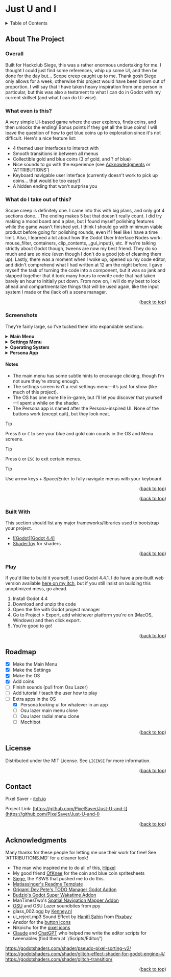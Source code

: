 # Just U and I




<a id="readme-top"></a>
<!-- PROJECT SHIELDS -->
<!--
*** I'm using markdown "reference style" links for readability.
*** Reference links are enclosed in brackets [ ] instead of parentheses ( ).
*** See the bottom of this document for the declaration of the reference variables
*** for contributors-url, forks-url, etc. This is an optional, concise syntax you may use.
*** https://www.markdownguide.org/basic-syntax/#reference-style-links
-->
<!--
[![Contributors][contributors-shield]][contributors-url]
[![Forks][forks-shield]][forks-url]
[![Stargazers][stars-shield]][stars-url]
[![Issues][issues-shield]][issues-url]
[![Unlicense License][license-shield]][license-url]
[![LinkedIn][linkedin-shield]][linkedin-url]-->



<!-- PROJECT LOGO -->
<!--
<br />
<div align="center">
  <a href="https://github.com/othneildrew/Best-README-Template">
	<img src="images/logo.png" alt="Logo" width="80" height="80">
  </a>

  <h3 align="center">Best-README-Template</h3>

  <p align="center">
	An awesome README template to jumpstart your projects!
	<br />
	<a href="https://github.com/othneildrew/Best-README-Template"><strong>Explore the docs »</strong></a>
	<br />
	<br />
	<a href="https://github.com/othneildrew/Best-README-Template">View Demo</a>
	&middot;
	<a href="https://github.com/othneildrew/Best-README-Template/issues/new?labels=bug&template=bug-report---.md">Report Bug</a>
	&middot;
	<a href="https://github.com/othneildrew/Best-README-Template/issues/new?labels=enhancement&template=feature-request---.md">Request Feature</a>
  </p>
</div>
-->


<!-- TABLE OF CONTENTS -->
<details>
  <summary>Table of Contents</summary>
  <ol>
	<a href="#about-the-project">About The Project</a>
	<li><a href="#built-with">Built With</a></li>
	</ul>
	<li><a href="#play">How to play?</a></li>
	<li><a href="#roadmap">Roadmap</a></li>
	<li><a href="#license">License</a></li>
	<li><a href="#contact">Contact</a></li>
	<li><a href="#acknowledgments">Acknowledgments</a></li>
  </ol>
</details>



<!-- ABOUT THE PROJECT -->
## About The Project

### Overall
Built for Hackclub Siege, this was a rather enormous undertaking for me. I thought I could just find some references, whip up some UI, and then be done for the day but... Scope creep caught up to me. Thank gosh Siege only allows for a week, otherwise this project would have been blown out of proportion. I will say that I have taken heavy inspiration from one person in particular, but this was also a testament to what I can do in Godot with my current skillset (and what I can do UI-wise). 

### What even is this?
A very simple UI-based game where the user explores, finds coins, and then unlocks the ending! Bonus points if they get all the blue coins! I will leave the question of how to get blue coins up to exploration since it's not difficult. Here's a nice feature list:
* 4 themed user interfaces to interact with
* Smooth transitions in between all menus
* Collectible gold and blue coins (3 of gold, and ? of blue)
* Nice sounds to go with the experience (see <a href="#acknowledgments">Acknowledgments</a> or 'ATTRIBUTIONS')
* Keyboard navigable user interface (currently doesn't work to pick up coins... that would be too easy!)
* A hidden ending that won't surprise you

### What do I take out of this?
Scope creep is definitely one. I came into this with big plans, and only got 4 sections done... The ending makes 5 but that doesn't really count. I did try making a mood board and a plan, but I found myself polishing features while the game wasn't finished yet. I think I should go with minimum viable product before going for polishing rounds, even if I feel like I have a time limit. 
Also, I learned a lot about how the Godot User Interface Nodes work: mouse_filter, containers, clip_contents, _gui_input(), etc. If we're talking strictly about Godot though, tweens are now my best friend. They do so much and are so nice (even though I don't do a good job of cleaning them up). 
Lastly, there was a moment when I woke up, opened up my code editor, and didn't comprehend what I had written at 12 am the night before. I gave myself the task of turning the code into a component, but it was so jank and slapped together that it took many hours to rewrite code that had taken barely an hour to initially put down. From now on, I will do my best to look ahead and compartmentalize things that will be used again, like the input system I made or the (lack of) a scene manager.

<p align="right">(<a href="#readme-top">back to top</a>)</p>

### Screenshots
They’re fairly large, so I’ve tucked them into expandable sections:

<details>
  <summary><strong>Main Menu</strong></summary>
  <img src="Media/main_menu.png" alt="Screenshot of the main menu of my game">
</details>

<details>
  <summary><strong>Settings Menu</strong></summary>
  <img src="Media/settings.png" alt="Screenshot of the settings menu of my game">
</details>

<details>
  <summary><strong>Operating System</strong></summary>
  <img src="Media/os_menu_1.png" alt="First screenshot of the 'operating system'">
  <img src="Media/os_menu_2.png" alt="Second screenshot of the 'operating system'">
</details>

<details>
  <summary><strong>Persona App</strong></summary>
  <img src="Media/persona.png" alt="Screenshot of one of the 'apps' in my game">
</details>

#### Notes
- The main menu has some subtle hints to encourage clicking, though I’m not sure they’re strong enough.  
- The settings screen isn’t a real settings menu—it’s just for show (like much of this project).  
- The OS has one more tile in-game, but I’ll let you discover that yourself—I spent a while on the shader.  
- The Persona app is named after the Persona-inspired UI. None of the buttons work (except quit), but they look neat.

> [!TIP]  
> Press `B` or `C` to see your blue and gold coin counts in the OS and Menu screens.  

> [!TIP]  
> Press `Q` or `ESC` to exit certain menus.  

> [!TIP]  
> Use arrow keys + Space/Enter to fully navigate menus with your keyboard.  
 

<p align="right">(<a href="#readme-top">back to top</a>)</p> 



<p align="right">(<a href="#readme-top">back to top</a>)</p>



### Built With

This section should list any major frameworks/libraries used to bootstrap your project.

* [![Godot][Godot 4.4]][Godot-url]
* [ShaderToy](https://www.shadertoy.com) for shaders
<!--
* [![Next][Next.js]][Next-url]
* [![React][React.js]][React-url]
* [![Vue][Vue.js]][Vue-url]
* [![Angular][Angular.io]][Angular-url]
* [![Svelte][Svelte.dev]][Svelte-url]
* [![Laravel][Laravel.com]][Laravel-url]
* [![Bootstrap][Bootstrap.com]][Bootstrap-url]
* [![JQuery][JQuery.com]][JQuery-url]-->

<p align="right">(<a href="#readme-top">back to top</a>)</p>



### Play 

If you'd like to build it yourself, I used Godot 4.4.1. I do have a pre-built web version available [here on my itch](https://pixelsaver.itch.io/just-u-and-i), but if you still insist on building this unoptimized mess, go ahead.

1. Install Godot 4.4
2. Download and unzip the code
3. Open the file with Godot project manager
4. Go to Project > Export, add whichever platform you're on (MacOS, Windows) and then click export.
5. You're good to go!

<p align="right">(<a href="#readme-top">back to top</a>)</p>

<!-- ROADMAP -->
## Roadmap

- [x] Make the Main Menu
- [x] Make the Settings
- [x] Make the OS
- [X] Add coins
- [ ] Finish sounds (pull from Osu Lazer)
- [ ] Add tutorial / teach the user how to play
- [ ] Extra apps in the OS
  - [X] Persona looking ui for whatever in an app
  - [ ] Osu lazer main menu clone
  - [ ] Osu lazer radial menu clone
  - [ ] Mochibot

<p align="right">(<a href="#readme-top">back to top</a>)</p>


<!-- LICENSE -->
## License

Distributed under the MIT License. See `LICENSE` for more information.

<p align="right">(<a href="#readme-top">back to top</a>)</p>



<!-- CONTACT -->
## Contact

Pixel Saver - [itch.io](https://pixelsaver.itch.io/) 

Project Link: [https://github.com/PixelSaver/Just-U-and-I](https://github.com/PixelSaver/Just-U-and-I)

<p align="right">(<a href="#readme-top">back to top</a>)</p>



<!-- ACKNOWLEDGMENTS -->
## Acknowledgments

Many thanks for these people for letting me use their work for free! See 'ATTRIBUTIONS.MD' for a cleaner look!

* The man who inspired me to do all of this, [Hipxel](https://github.com/Hipxel-dev) 
* My good friend [OfKnee](https://github.com/ofKnee) for the coin and blue coin spritesheets
* [Siege](https://siege.hackclub.com/castle), the YSWS that pushed me to do this.
* [Matiassinger's Readme Template](https://github.com/othneildrew/Best-README-Template)
* [Origami Dev Pete's TODO Manager Godot Addon](https://github.com/OrigamiDev-Pete/TODO_Manager)
* [Budzio's Godot Super Wakatime Addon](https://github.com/BudzioT/Godot_Super-Wakatime)
* ManTimesTwo's [Spatial Navigation Mapper Addon](https://github.com/Mantimestwo/Godot-spatial-navigation-mapper)
* [OSU](https://github.com/ppy/osu) and OSU Lazer soundbites from ppy
* glass_002.ogg by [Kenney.nl](www.kenney.nl)
* ui_reject.mp3 Sound Effect by <a href="https://pixabay.com/users/audley_fergine-32337609/?utm_source=link-attribution&utm_medium=referral&utm_campaign=music&utm_content=327756">Hanifi Şahin</a> from <a href="https://pixabay.com/sound-effects//?utm_source=link-attribution&utm_medium=referral&utm_campaign=music&utm_content=327756">Pixabay</a>
* Ansdor for the [button icons](https://ansdor.itch.io/button-icons)
* Nikoichu for the [pixel icons](https://nikoichu.itch.io/pixel-icons)
* [Claude](https://claude.ai/) and [ChatGPT](https://chatgpt.com) who helped me write the editor scripts for tweenables (find them at `/Scripts/Editor/')

https://godotshaders.com/shader/pseudo-pixel-sorting-v2/
https://godotshaders.com/shader/glitch-effect-shader-for-godot-engine-4/
https://godotshaders.com/shader/glitch-transition/

<!--
* [Choose an Open Source License](https://choosealicense.com)
* [GitHub Emoji Cheat Sheet](https://www.webpagefx.com/tools/emoji-cheat-sheet)
* [Malven's Flexbox Cheatsheet](https://flexbox.malven.co/)
* [Malven's Grid Cheatsheet](https://grid.malven.co/)
* [Img Shields](https://shields.io)
* [GitHub Pages](https://pages.github.com)
* [Font Awesome](https://fontawesome.com)
* [React Icons](https://react-icons.github.io/react-icons/search)
-->
<p align="right">(<a href="#readme-top">back to top</a>)</p>



<!-- MARKDOWN LINKS & IMAGES -->
<!-- https://www.markdownguide.org/basic-syntax/#reference-style-links -->
[contributors-shield]: https://img.shields.io/github/contributors/othneildrew/Best-README-Template.svg?style=for-the-badge
[contributors-url]: https://github.com/othneildrew/Best-README-Template/graphs/contributors
[forks-shield]: https://img.shields.io/github/forks/othneildrew/Best-README-Template.svg?style=for-the-badge
[forks-url]: https://github.com/othneildrew/Best-README-Template/network/members
[stars-shield]: https://img.shields.io/github/stars/othneildrew/Best-README-Template.svg?style=for-the-badge
[stars-url]: https://github.com/othneildrew/Best-README-Template/stargazers
[issues-shield]: https://img.shields.io/github/issues/othneildrew/Best-README-Template.svg?style=for-the-badge
[issues-url]: https://github.com/othneildrew/Best-README-Template/issues
[license-shield]: https://img.shields.io/github/license/othneildrew/Best-README-Template.svg?style=for-the-badge
[license-url]: https://github.com/othneildrew/Best-README-Template/blob/master/LICENSE.txt
[linkedin-shield]: https://img.shields.io/badge/-LinkedIn-black.svg?style=for-the-badge&logo=linkedin&colorB=555
[linkedin-url]: https://linkedin.com/in/othneildrew
[product-screenshot]: images/screenshot.png

[Godot]: https://godotengine.org/assets/press/icon_monochrome_dark.png
[Godot-url]: [https://github.com/godotengine/godot](https://godotengine.org)

[Next.js]: https://img.shields.io/badge/next.js-000000?style=for-the-badge&logo=nextdotjs&logoColor=white
[Next-url]: https://nextjs.org/
[React.js]: https://img.shields.io/badge/React-20232A?style=for-the-badge&logo=react&logoColor=61DAFB
[React-url]: https://reactjs.org/
[Vue.js]: https://img.shields.io/badge/Vue.js-35495E?style=for-the-badge&logo=vuedotjs&logoColor=4FC08D
[Vue-url]: https://vuejs.org/
[Angular.io]: https://img.shields.io/badge/Angular-DD0031?style=for-the-badge&logo=angular&logoColor=white
[Angular-url]: https://angular.io/
[Svelte.dev]: https://img.shields.io/badge/Svelte-4A4A55?style=for-the-badge&logo=svelte&logoColor=FF3E00
[Svelte-url]: https://svelte.dev/
[Laravel.com]: https://img.shields.io/badge/Laravel-FF2D20?style=for-the-badge&logo=laravel&logoColor=white
[Laravel-url]: https://laravel.com
[Bootstrap.com]: https://img.shields.io/badge/Bootstrap-563D7C?style=for-the-badge&logo=bootstrap&logoColor=white
[Bootstrap-url]: https://getbootstrap.com
[JQuery.com]: https://img.shields.io/badge/jQuery-0769AD?style=for-the-badge&logo=jquery&logoColor=white
[JQuery-url]: https://jquery.com 
